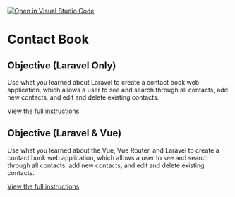 [![Open in Visual Studio Code](https://classroom.github.com/assets/open-in-vscode-c66648af7eb3fe8bc4f294546bfd86ef473780cde1dea487d3c4ff354943c9ae.svg)](https://classroom.github.com/online_ide?assignment_repo_id=7652321&assignment_repo_type=AssignmentRepo)
# Contact Book 

## Objective (Laravel Only)
Use what you learned about Laravel to create a contact book web application, which allows a user to see and search through all contacts, add new contacts, and edit and delete existing contacts.

[View the full instructions](https://imdac.github.io/mtm6405/assignments/contact-book.html)

## Objective (Laravel & Vue)
Use what you learned about the Vue, Vue Router, and Laravel to create a contact book web application, which allows a user to see and search through all contacts, add new contacts, and edit and delete existing contacts.

[View the full instructions](https://imdac.github.io/mtm6405/projects/contact-book-combined.html)


